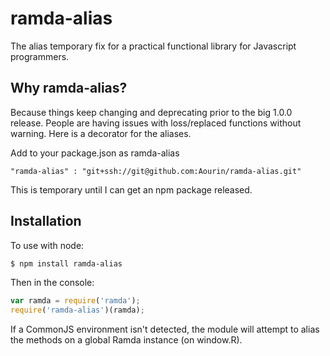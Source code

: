 ramda-alias
=============

The alias temporary fix for a practical functional library for Javascript programmers.

Why ramda-alias?
----------
Because things keep changing and deprecating prior to the big 1.0.0 release. People are having issues with loss/replaced functions without warning. Here is a decorator for the aliases.

Add to your package.json as ramda-alias
```
"ramda-alias" : "git+ssh://git@github.com:Aourin/ramda-alias.git"
```
This is temporary until I can get an npm package released.

Installation
------------

To use with node:

```bash
$ npm install ramda-alias
```

Then in the console:

```javascript
var ramda = require('ramda');
require('ramda-alias')(ramda);
```

If a CommonJS environment isn't detected, the module will attempt to alias the methods on a global Ramda instance (on window.R).
